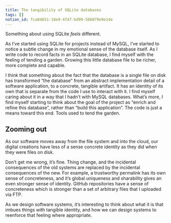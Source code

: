 ```yaml
---
title: The tangibility of SQLite databases
tags: []
notion_id: fca04651-18e9-4f47-bd99-50b079e9e14e
---
```

Something about using SQLite _feels_ different.

As I’ve started using SQLite for projects instead of MySQL, I’ve started to notice a subtle change in my emotional sense of the database itself. As I write code to record facts in an SQLite database, I find myself with the feeling of tending a garden. Growing this little database file to be richer, more complete and capable.

I think that something about the fact that the database is a single file on disk has transformed “the database” from an abstract implementation detail of a software application, to a concrete, tangible artifact. It has an identity of its own that is separate from the code I use to interact with it. I find myself caring about it in a way that I hadn’t with MySQL databases. What’s more, I find myself starting to think about the goal of the project as “enrich and refine this database”, rather than “build this application”. The code is just a means toward this end. Tools used to tend the garden.

## Zooming out

As our software moves away from the file system and into the cloud, our digital creations have less of a sense concrete identity as they did when they were files on disk.

Don’t get me wrong, it’s fine. Thing change, and the incidental consequences of the old systems are replaced by the incidental consequences of the new. For example, a trustworthy permalink has its own sense of concreteness, and it’s global uniqueness and sharability gives an even stronger sense of identity. GitHub repositories have a sense of concreteness which is stronger than a set of arbitrary files that I uploaded via FTP.

As we design software systems, it’s interesting to think about what it is that imbues things with tangible identity, and how we can design systems to reenforce that feeling where appropriate.

